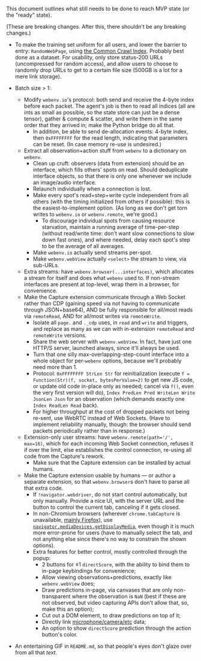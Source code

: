 This document outlines what still needs to be done to reach MVP state (or the "ready" state).

(These are breaking changes. After this, there shouldn't be any breaking changes.)

- To make the training set uniform for all users, and lower the barrier to entry: `RandomWebPage`, using [the Common ](https://index.commoncrawl.org/)[Crawl Index](https://github.com/trivio/common_crawl_index). Probably best done as a dataset. For usability, only store status-200 URLs (uncompressed for random access), and allow users to choose to randomly drop URLs to get to a certain file size (500GB is a lot for a mere link storage).

- Batch size > 1:
    - Modify `webenv.io`'s protocol: both send and receive the 4-byte index before each packet. The agent's job is then to read all indices (all are ints as small as possible, so the state store can just be a dense tensor), gather & compute & scatter, and write them in the same order that they arrived in; make the Python bridge do all that.
        - In addition, be able to send de-allocation events: 4-byte index, then `0xFFFFFFFF` for the read length, indicating that parameters can be reset. (In case memory re-use is undesired.)
    - Extract all observation+action stuff from `webenv` to a dictionary on `webenv`.
        - Clean up cruft: observers (data from extension) should be an interface, which fills others' spots on read. Should deduplicate interface objects, so that there is only one whenever we include an image/audio interface.
        - Relaunch individually when a connection is lost.
        - Make every spot's read+step+write cycle independent from all others (with the timing initialized from others if possible): this is the easiest-to-implement option. (As long as we don't get torn writes to `webenv.io` or `webenv.remote`, we're good.)
            - To discourage individual spots from causing resource starvation, maintain a running average of time-per-step (without read/write time: don't want slow connections to slow down fast ones), and where needed, delay each spot's step to be the average of all averages.
        - Make `webenv.io` actually send streams per-spot.
        - Make `webenv.webView` actually `<select>` the stream to view, via sub-URLs.
    - Extra streams: have `webenv.browser(...interfaces)`, which allocates a stream for itself and does what `webenv` used to. If non-stream interfaces are present at top-level, wrap them in a browser, for convenience.
    - Make the Capture extension communicate through a Web Socket rather than CDP (gaining speed via not having to communicate through JSON+base64), AND be fully responsible for all/most reads via `remoteRead`, AND for all/most writes via `remoteWrite`.
        - Isolate all `page.` and `._cdp` uses, in `read` and `write` and triggers, and replace as many as we can with in-extension `remoteRead` and `remoteWrite` versions.
        - Share the web server with `webenv.webView`. In fact, have just one HTTP/S server, launched always, since it'll always be used.
        - Turn that one silly max-overlapping-step-count interface into a whole object for per-`webenv` options, because we'll probably need more than 1.
        - Protocol: `0xFFFFFFFF StrLen Str` for reinitialization (execute `f = Function(Str)(f, socket, bytesPerValue=2)` to get new JS code, or update old code in-place only as needed; cancel via `f()`, even the very first version will do), `Index PredLen Pred WriteLen Write JsonLen Json` for an observation (which demands exactly one `Index ReadLen Read` back).
        - For higher throughput at the cost of dropped packets not being re-sent, use WebRTC instead of Web Sockets. (Have to implement reliability manually, though: the browser should send packets periodically rather than in response.)
	- Extension-only user streams: have `webenv.remote(path='/', max=16)`, which for each incoming Web Socket connection, refuses it if over the limit, else establishes the control connection, re-using all code from the Capture's rework.
        - Make sure that the Capture extension can be installed by actual humans.
    - Make the Capture extension usable by humans — or author a separate extension, so that `webenv.browser`s don't have to parse all that extra code.
        - If `!navigator.webdriver`, do not start control automatically, but only manually. Provide a nice UI, with the server URL and the button to control the current tab, canceling if it gets closed.
        - In non-Chromium browsers (wherever `chrome.tabCapture` is unavailable, [mainly Firefox](https://bugzilla.mozilla.org/show_bug.cgi?id=1391223)), use [`navigator.mediaDevices.getDisplayMedia`](https://developer.mozilla.org/en-US/docs/Web/API/Screen_Capture_API), even though it is much more error-prone for users (have to manually select the tab, and not anything else since there's no way to constrain the shown options).
        - Extra features for better control, mostly controlled through the popup:
            - 2 buttons for ±1 `directScore`, with the ability to bind them to in-page keybindings for convenience;
            - Allow viewing observations+predictions, exactly like `webenv.webView` does;
            - Draw predictions in-page, via canvases that are only non-transparent where the observation is `NaN` (best if these are not observed, but video capturing APIs don't allow that, so, make this an option);
            - Cut out a DOM element, to draw predictions on top of it;
            - Directly link [microphone/camera/etc](https://developer.mozilla.org/en-US/docs/Web/API/Media_Streams_API) data;
            - An option to show `directScore` prediction through the action button's color.

- An entertaining GIF in `README.md`, so that people's eyes don't glaze over from all that *text*.